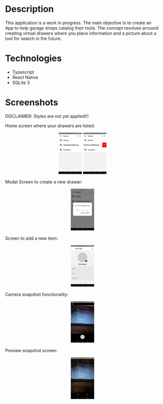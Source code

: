 # Description

This application is a work in progress. The main objective is to create an App
to help garage shops catalog their tools. The concept revolves arround creating
virtual drawers where you place information and a picture about a tool for search in the future.

# Technologies

<ul>
  <li>Typescript</li>
  <li>React Native</li>
  <li>SQLite 3</li>
</ul>

# Screenshots

DISCLAIMER: Styles are not yet applied!!!

Home screen where your drawers are listed:

<p  align="center">
  <img  alt="Home"  src="./github/Screenshot_2020-09-08-22-00-38.png"  width="15%">
  <img  alt="Home"  src="./github/Screenshot_2020-09-08-22-00-46.png"  width="15%">
</p>

Modal Screen to create a new drawer:

<p  align="center">
  <img  alt="Home"  src="./github/Screenshot_2020-09-08-22-00-43.png"  width="15%">
</p>

Screen to add a new item:

<p  align="center">
  <img  alt="Home"  src="./github/Screenshot_2020-09-08-22-01-01.png"  width="15%">
</p>

Camera snapshot functionality:

<p  align="center">
  <img  alt="Home"  src="./github/Screenshot_2020-09-08-22-01-23.png"  width="15%">
</p>

Preview snapshot screen:

<p  align="center">
  <img  alt="Home"  src="./github/Screenshot_2020-09-08-22-01-40.png"  width="15%">
</p>
